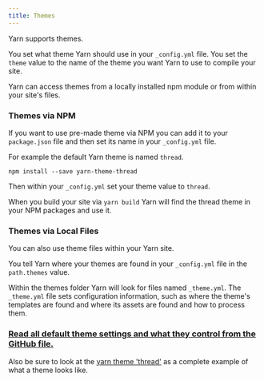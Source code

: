```yaml
---
title: Themes
---
```


Yarn supports themes.

You set what theme Yarn should use in your `_config.yml` file. You set the `theme` value to the name of the theme you want Yarn to use to compile your site.

Yarn can access themes from a locally installed npm module or from within your site's files.

### Themes via NPM

If you want to use pre-made theme via NPM you can add it to your `package.json` file and then set its name in your `_config.yml` file.

For example the default Yarn theme is named `thread`.

```shell
npm install --save yarn-theme-thread
```

Then within your `_config.yml` set your theme value to `thread`.

When you build your site via `yarn build` Yarn will find the thread theme in your NPM packages and use it.

### Themes via Local Files

You can also use theme files within your Yarn site.

You tell Yarn where your themes are found in your `_config.yml` file in the `path.themes` value.

Within the themes folder Yarn will look for files named `_theme.yml`. The `_theme.yml` file sets configuration information, such as where the theme's templates are found and where its assets are found and how to process them.

### [Read all default theme settings and what they control from the GitHub file.](https://github.com/yarnjs/yarn/blob/master/lib/theme/_theme.defaults.yml)

Also be sure to look at the [yarn theme 'thread'](https://github.com/yarnjs/yarn-theme-thread) as a complete example of what a theme looks like.